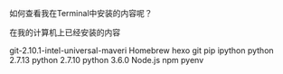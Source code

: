 如何查看我在Terminal中安装的内容呢？


在我的计算机上已经安装的内容

git-2.10.1-intel-universal-maveri
Homebrew
hexo
git
pip
ipython
python 2.7.13
python 2.7.10
python 3.6.0
Node.js
npm
pyenv

